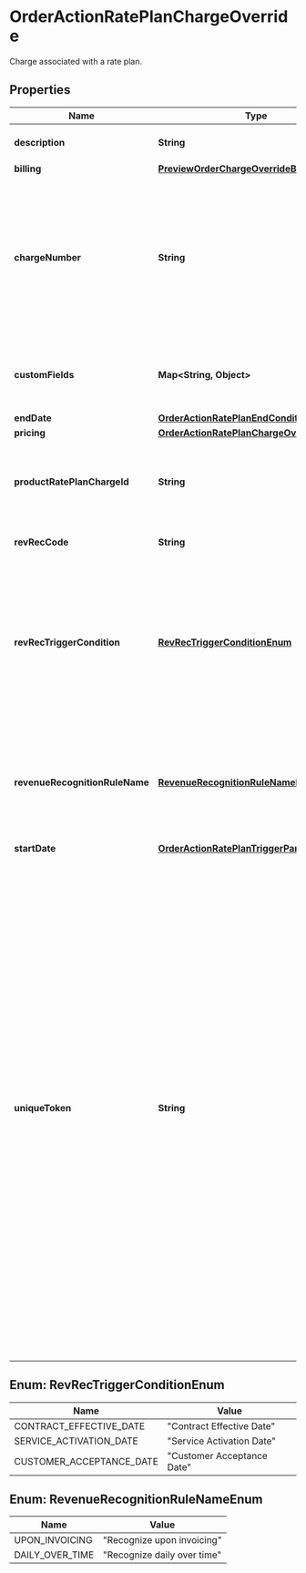 

# OrderActionRatePlanChargeOverride

Charge associated with a rate plan. 

## Properties

| Name | Type | Description | Notes |
|------------ | ------------- | ------------- | -------------|
|**description** | **String** | Description of the charge.  |  [optional] |
|**billing** | [**PreviewOrderChargeOverrideBilling**](PreviewOrderChargeOverrideBilling.md) |  |  [optional] |
|**chargeNumber** | **String** | Charge number of the charge. For example, C-00000307.  If you do not set this field, Zuora will generate the charge number.  |  [optional] |
|**customFields** | **Map&lt;String, Object&gt;** | Container for custom fields of a Rate Plan Charge object.  |  [optional] |
|**endDate** | [**OrderActionRatePlanEndConditions**](OrderActionRatePlanEndConditions.md) |  |  [optional] |
|**pricing** | [**OrderActionRatePlanChargeOverridePricing**](OrderActionRatePlanChargeOverridePricing.md) |  |  [optional] |
|**productRatePlanChargeId** | **String** | Internal identifier of the product rate plan charge that the charge is based on.  |  |
|**revRecCode** | **String** | Revenue Recognition Code  |  [optional] |
|**revRecTriggerCondition** | [**RevRecTriggerConditionEnum**](#RevRecTriggerConditionEnum) | Specifies the revenue recognition trigger condition.    * &#x60;Contract Effective Date&#x60;   * &#x60;Service Activation Date&#x60;   * &#x60;Customer Acceptance Date&#x60;  |  [optional] |
|**revenueRecognitionRuleName** | [**RevenueRecognitionRuleNameEnum**](#RevenueRecognitionRuleNameEnum) | Specifies the revenue recognition rule.    * &#x60;Recognize upon invoicing&#x60;   * &#x60;Recognize daily over time&#x60;  |  [optional] |
|**startDate** | [**OrderActionRatePlanTriggerParams**](OrderActionRatePlanTriggerParams.md) |  |  [optional] |
|**uniqueToken** | **String** | Unique identifier for the charge. This identifier enables you to refer to the charge before the charge has an internal identifier in Zuora.  For instance, suppose that you want to use a single order to add a product to a subscription and later update the same product. When you add the product, you can set a unique identifier for the charge. Then when you update the product, you can use the same unique identifier to specify which charge to modify.  |  [optional] |



## Enum: RevRecTriggerConditionEnum

| Name | Value |
|---- | -----|
| CONTRACT_EFFECTIVE_DATE | &quot;Contract Effective Date&quot; |
| SERVICE_ACTIVATION_DATE | &quot;Service Activation Date&quot; |
| CUSTOMER_ACCEPTANCE_DATE | &quot;Customer Acceptance Date&quot; |



## Enum: RevenueRecognitionRuleNameEnum

| Name | Value |
|---- | -----|
| UPON_INVOICING | &quot;Recognize upon invoicing&quot; |
| DAILY_OVER_TIME | &quot;Recognize daily over time&quot; |



